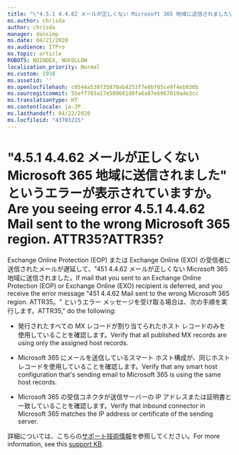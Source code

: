 ```yaml
---
title: "\"4.5.1 4.4.62 メールが正しくない Microsoft 365 地域に送信されました\" というエラーが表示されていますか。 ATTR35?"
ms.author: chrisda
author: chrisda
manager: dansimp
ms.date: 04/21/2020
ms.audience: ITPro
ms.topic: article
ROBOTS: NOINDEX, NOFOLLOW
localization_priority: Normal
ms.custom: 1938
ms.assetid: ''
ms.openlocfilehash: c8544a538f35870ab4253f7e0bf05ce9f4eb830b
ms.sourcegitcommit: 55eff703a17e500681d8fa6a87eb067019ade3cc
ms.translationtype: HT
ms.contentlocale: ja-JP
ms.lasthandoff: 04/22/2020
ms.locfileid: "43703215"
---
```

# <a name="are-you-seeing-error-451-4462-mail-sent-to-the-wrong-microsoft-365-region-attr35"></a><span data-ttu-id="ff6d3-103">"4.5.1 4.4.62 メールが正しくない Microsoft 365 地域に送信されました" というエラーが表示されていますか。</span><span class="sxs-lookup"><span data-stu-id="ff6d3-103">Are you seeing error 4.5.1 4.4.62 Mail sent to the wrong Microsoft 365 region.</span></span> <span data-ttu-id="ff6d3-104">ATTR35?</span><span class="sxs-lookup"><span data-stu-id="ff6d3-104">ATTR35?</span></span>

<span data-ttu-id="ff6d3-105">Exchange Online Protection (EOP) または Exchange Online (EXO) の受信者に送信されたメールが遅延して、"451 4.4.62 メールが正しくない Microsoft 365 地域に送信されました。</span><span class="sxs-lookup"><span data-stu-id="ff6d3-105">If mail that you sent to an Exchange Online Protection (EOP) or Exchange Online (EXO) recipient is deferred, and you receive the error message "451 4.4.62 Mail sent to the wrong Microsoft 365 region.</span></span> <span data-ttu-id="ff6d3-106">ATTR35。" というエラー メッセージを受け取る場合は、次の手順を実行します。</span><span class="sxs-lookup"><span data-stu-id="ff6d3-106">ATTR35," do the following:</span></span>

- <span data-ttu-id="ff6d3-107">発行されたすべての MX レコードが割り当てられたホスト レコードのみを使用していることを確認します。</span><span class="sxs-lookup"><span data-stu-id="ff6d3-107">Verify that all published MX records are using only the assigned host records.</span></span>

- <span data-ttu-id="ff6d3-108">Microsoft 365 にメールを送信しているスマート ホスト構成が、同じホスト レコードを使用していることを確認します。</span><span class="sxs-lookup"><span data-stu-id="ff6d3-108">Verify that any smart host configuration that's sending email to Microsoft 365 is using the same host records.</span></span>

- <span data-ttu-id="ff6d3-109">Microsoft 365 の受信コネクタが送信サーバーの IP アドレスまたは証明書と一致していることを確認します。</span><span class="sxs-lookup"><span data-stu-id="ff6d3-109">Verify that inbound connector in Microsoft 365 matches the IP address or certificate of the sending server.</span></span>

<span data-ttu-id="ff6d3-110">詳細については、こちらの[サポート技術情報](https://support.microsoft.com/help/4057301/attr35-response-code-when-mail-is-sent-to-eop-exo)を参照してください。</span><span class="sxs-lookup"><span data-stu-id="ff6d3-110">For more information, see this [support KB](https://support.microsoft.com/help/4057301/attr35-response-code-when-mail-is-sent-to-eop-exo).</span></span>
